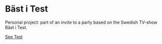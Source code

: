 # Bäst i Test

Personal project: part of an invite to a party based on the Swedish TV-show Bäst i Test. 

[See Test](https://ebbaj.github.io/bast-i-test/)

